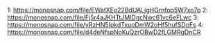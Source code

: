 1: https://monosnap.com/file/EWatXEo22BdUALjgHGrnfoq5W7xo7p
2: https://monosnap.com/file/Fj5r4aJKHTtJMIDgcNwc61vc6eFLwc
3: https://monosnap.com/file/yRzHN5IpkdTxuoDmW2oHf5hufSDoFs
4: https://monosnap.com/file/d4deNfspNoKuQzrOBwD2fLGMRgDnCR
